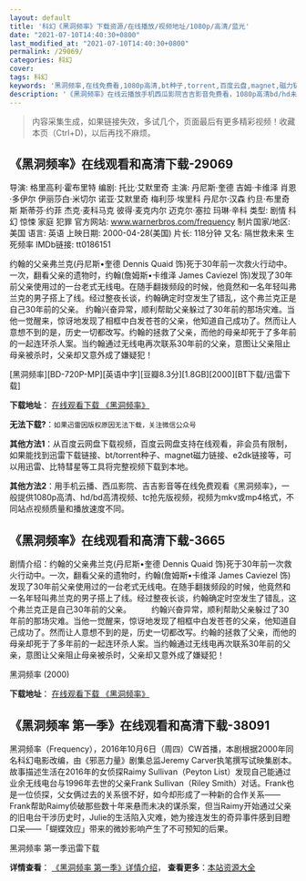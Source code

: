 ```yaml
---
layout: default
title: '科幻《黑洞频率》下载资源/在线播放/视频地址/1080p/高清/蓝光'
date: "2021-07-10T14:40:30+0800"
last_modified_at: "2021-07-10T14:40:30+0800"
permalink: /29069/
categories: 科幻
cover:
tags: 科幻
keywords: '黑洞频率,在线免费看,1080p高清,bt种子,torrent,百度云盘,magnet,磁力链,迅雷下载资源'
description: '《黑洞频率》在线云播放手机西瓜影院吉吉影音免费看，1080p高清bd/hd未删减完整版和tc抢先枪版，mkv/mp4格式，附带bt/torrent种子、magnet/磁力链、百度云盘、网盘资源迅雷下载链接'
---
```


>内容采集生成，如果链接失效，多试几个，页面最后有更多精彩视频！收藏本页（Ctrl+D)，以后再找不麻烦。


## 《黑洞频率》在线观看和高清下载-29069

导演: 格里高利·霍布里特 编剧: 托比·艾默里奇 主演: 丹尼斯·奎德 吉姆·卡维泽 肖恩·多伊尔 伊丽莎白·米切尔 诺亚·艾默里奇 梅利莎·埃里科 丹尼尔·汉森 约旦·布里奇斯 斯蒂芬·约菲 杰克·麦科马克 彼得·麦克内尔 迈克尔·塞拉 玛琳·辛科 类型: 剧情 科幻 惊悚 家庭 犯罪 官方网站: www.warnerbros.com/frequency 制片国家/地区: 美国 语言: 英语 上映日期: 2000-04-28(美国) 片长: 118分钟 又名: 隔世救未来 生死频率 IMDb链接: tt0186151

约翰的父亲弗兰克(丹尼斯•奎德 Dennis Quaid 饰)死于30年前一次救火行动中。一次，翻看父亲的遗物时，约翰(詹姆斯•卡维泽 James Caviezel 饰)发现了30年前父亲使用过的一台老式无线电。在随手翻拨频段的时候，他竟然和一名年轻叫弗兰克的男子搭上了线。经过整夜长谈，约翰确定时空发生了错乱，这个弗兰克正是自己30年前的父亲。 约翰兴奋异常，顺利帮助父亲躲过了30年前的那场灾难。当他一觉醒来，惊讶地发现了相框中白发苍苍的父亲，他知道自己成功了。然而让人意想不到的是，历史一切都改写。约翰的拯救了父亲，而他的母亲却死于了多年前的一起连环杀人案。当约翰通过无线电再次联系30年前的父亲，意图让父亲阻止母亲被杀时，父亲却又意外成了嫌疑犯！


[黑洞频率][BD-720P-MP][英语中字][豆瓣8.3分][1.8GB][2000][BT下载/迅雷下载]

**下载地址**： [在线观看下载 《黑洞频率》](https://www.btdx8.com/torrent/frequency_2000.html) 


**无法下载?**：`如果迅雷因版权原因无法下载，关注微信公众号 `

**其他方法1**：从百度云网盘下载视频，百度云网盘支持在线观看，非会员有限制，如果能找到迅雷下载链接、bt/torrent种子、magnet磁力链接、e2dk链接等，可以用迅雷、比特彗星等工具将完整视频下载到本地。

**其他方法2**：用手机云播、西瓜影院、吉吉影音等在线免费观看《黑洞频率》，一般提供1080p高清、hd/bd高清视频、tc抢先版视频，视频为mkv或mp4格式，不同站点视频质量和播放速度不同。


## 《黑洞频率》在线观看和高清下载-3665

剧情介绍：约翰的父亲弗兰克(丹尼斯•奎德 Dennis Quaid 饰)死于30年前一次救火行动中。一次，翻看父亲的遗物时，约翰(詹姆斯•卡维泽 James Caviezel 饰)发现了30年前父亲使用过的一台老式无线电。在随手翻拨频段的时候，他竟然和一名年轻叫弗兰克的男子搭上了线。经过整夜长谈，约翰确定时空发生了错乱，这个弗兰克正是自己30年前的父亲。  　　约翰兴奋异常，顺利帮助父亲躲过了30年前的那场灾难。当他一觉醒来，惊讶地发现了相框中白发苍苍的父亲，他知道自己成功了。然而让人意想不到的是，历史一切都改写。约翰的拯救了父亲，而他的母亲却死于了多年前的一起连环杀人案。当约翰通过无线电再次联系30年前的父亲，意图让父亲阻止母亲被杀时，父亲却又意外成了嫌疑犯！


黑洞频率 (2000)

**下载地址**： [在线观看下载 《黑洞频率》](https://www.btbtdy.me/btdy/dy4453.html) 


## 《黑洞频率 第一季》在线观看和高清下载-38091

黑洞频率（Frequency），2016年10月6日（周四）CW首播，本剧根据2000年同名科幻电影改编，由《邪恶力量》剧集总监Jeremy Carver执笔撰写试映集剧本。故事描述生活在2016年的女侦探Raimy Sullivan（Peyton List）发现自己能通过业余无线电台与1996年去世的父亲Frank Sullivan（Riley Smith）对话。Frank也是一位侦探，父女俩过去的关系很不好，如今却形成了一种新的合作关系——Frank帮助Raimy侦破那些数十年来悬而未决的谋杀案，但当Raimy开始通过父亲的旧电台干涉历史时，Julie的生活陷入灾难，她为接连发生的奇异事件感到目瞪口呆——「蝴蝶效应」带来的微妙影响产生了不可预知的后果。


黑洞频率 第一季迅雷下载

**详情查看**： [《黑洞频率 第一季》详情介绍](/movie/38091/)， **查看更多**：[本站资源大全](/movie/t/all/)

